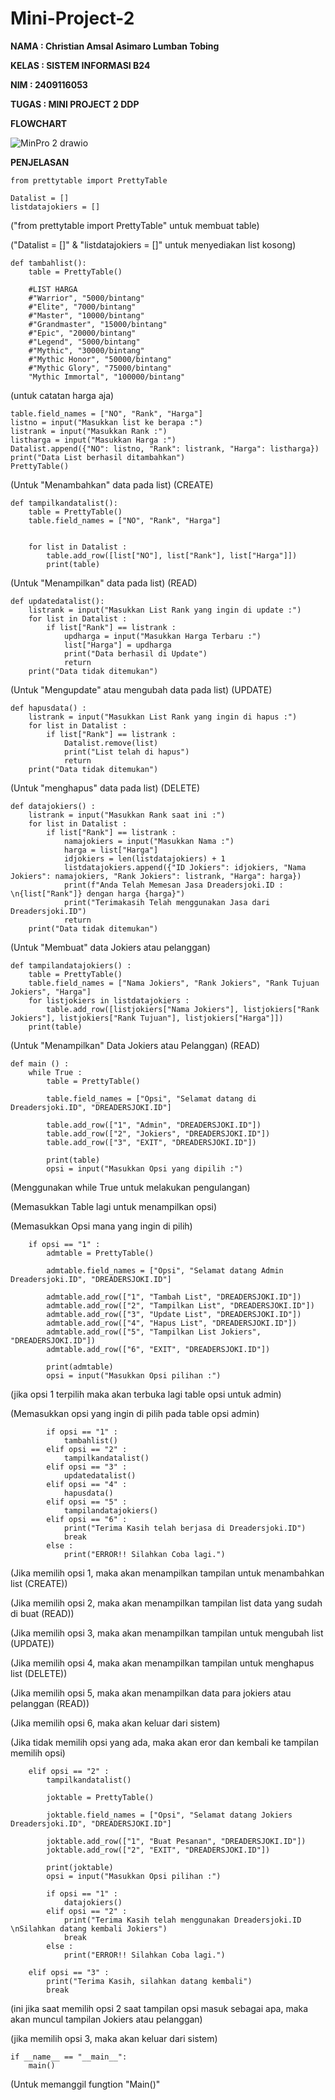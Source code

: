 # Mini-Project-2
**NAMA    : Christian Amsal Asimaro Lumban Tobing**

**KELAS   : SISTEM INFORMASI B24**

**NIM     : 2409116053**

**TUGAS   : MINI PROJECT 2 DDP**

**FLOWCHART**

![MinPro 2 drawio](https://github.com/user-attachments/assets/d6881f06-279a-4e18-b7f3-c04fe20cdc95)

**PENJELASAN**

    from prettytable import PrettyTable

    Datalist = []
    listdatajokiers = []

("from prettytable import PrettyTable" untuk membuat table)

("Datalist = []" & "listdatajokiers = []" untuk menyediakan list kosong)

    def tambahlist():
        table = PrettyTable()
    
        #LIST HARGA
        #"Warrior", "5000/bintang"  
        #"Elite", "7000/bintang"
        #"Master", "10000/bintang"
        #"Grandmaster", "15000/bintang"
        #"Epic", "20000/bintang"
        #"Legend", "5000/bintang"
        #"Mythic", "30000/bintang"
        #"Mythic Honor", "50000/bintang"
        #"Mythic Glory", "75000/bintang"
        "Mythic Immortal", "100000/bintang"

  (untuk catatan harga aja)
    
    table.field_names = ["NO", "Rank", "Harga"]
    listno = input("Masukkan list ke berapa :")
    listrank = input("Masukkan Rank :")
    listharga = input("Masukkan Harga :")
    Datalist.append({"NO": listno, "Rank": listrank, "Harga": listharga})
    print("Data List berhasil ditambahkan")
    PrettyTable()

(Untuk "Menambahkan" data pada list) (CREATE)

    def tampilkandatalist():
        table = PrettyTable()
        table.field_names = ["NO", "Rank", "Harga"]
    
    
        for list in Datalist :
            table.add_row([list["NO"], list["Rank"], list["Harga"]])
            print(table)

(Untuk "Menampilkan" data pada list) (READ)

    def updatedatalist():
        listrank = input("Masukkan List Rank yang ingin di update :")
        for list in Datalist :
            if list["Rank"] == listrank :
                updharga = input("Masukkan Harga Terbaru :")
                list["Harga"] = updharga
                print("Data berhasil di Update")
                return
        print("Data tidak ditemukan")

(Untuk "Mengupdate" atau mengubah data pada list) (UPDATE)

    def hapusdata() :
        listrank = input("Masukkan List Rank yang ingin di hapus :")
        for list in Datalist :
            if list["Rank"] == listrank :
                Datalist.remove(list)
                print("List telah di hapus")
                return
        print("Data tidak ditemukan")

(Untuk "menghapus" data pada list) (DELETE)

    def datajokiers() :
        listrank = input("Masukkan Rank saat ini :")
        for list in Datalist :
            if list["Rank"] == listrank :
                namajokiers = input("Masukkan Nama :")
                harga = list["Harga"]
                idjokiers = len(listdatajokiers) + 1
                listdatajokiers.append({"ID Jokiers": idjokiers, "Nama Jokiers": namajokiers, "Rank Jokiers": listrank, "Harga": harga})
                print(f"Anda Telah Memesan Jasa Dreadersjoki.ID : \n{list["Rank"]} dengan harga {harga}")
                print("Terimakasih Telah menggunakan Jasa dari Dreadersjoki.ID")
                return
        print("Data tidak ditemukan")

(Untuk "Membuat" data Jokiers atau pelanggan)

    def tampilandatajokiers() :
        table = PrettyTable()
        table.field_names = ["Nama Jokiers", "Rank Jokiers", "Rank Tujuan Jokiers", "Harga"]
        for listjokiers in listdatajokiers :
            table.add_row([listjokiers["Nama Jokiers"], listjokiers["Rank Jokiers"], listjokiers["Rank Tujuan"], listjokiers["Harga"]])
        print(table)

(Untuk "Menampilkan" Data Jokiers atau Pelanggan) (READ)

    def main () :
        while True :
            table = PrettyTable()
    
            table.field_names = ["Opsi", "Selamat datang di Dreadersjoki.ID", "DREADERSJOKI.ID"]
    
            table.add_row(["1", "Admin", "DREADERSJOKI.ID"])
            table.add_row(["2", "Jokiers", "DREADERSJOKI.ID"])
            table.add_row(["3", "EXIT", "DREADERSJOKI.ID"])
    
            print(table)
            opsi = input("Masukkan Opsi yang dipilih :")

(Menggunakan while True untuk melakukan pengulangan)

(Memasukkan Table lagi untuk menampilkan opsi)

(Memasukkan Opsi mana yang ingin di pilih)

        if opsi == "1" :
            admtable = PrettyTable()

            admtable.field_names = ["Opsi", "Selamat datang Admin Dreadersjoki.ID", "DREADERSJOKI.ID"]

            admtable.add_row(["1", "Tambah List", "DREADERSJOKI.ID"])
            admtable.add_row(["2", "Tampilkan List", "DREADERSJOKI.ID"])
            admtable.add_row(["3", "Update List", "DREADERSJOKI.ID"])
            admtable.add_row(["4", "Hapus List", "DREADERSJOKI.ID"])
            admtable.add_row(["5", "Tampilkan List Jokiers", "DREADERSJOKI.ID"])
            admtable.add_row(["6", "EXIT", "DREADERSJOKI.ID"])

            print(admtable)
            opsi = input("Masukkan Opsi pilihan :")

(jika opsi 1 terpilih maka akan terbuka lagi table opsi untuk admin)

(Memasukkan opsi yang ingin di pilih pada table opsi admin)

            if opsi == "1" :
                tambahlist()
            elif opsi == "2" :
                tampilkandatalist()
            elif opsi == "3" :
                updatedatalist()
            elif opsi == "4" :
                hapusdata()
            elif opsi == "5" :
                tampilandatajokiers()
            elif opsi == "6" :
                print("Terima Kasih telah berjasa di Dreadersjoki.ID")
                break
            else :
                print("ERROR!! Silahkan Coba lagi.")

(Jika memilih opsi 1, maka akan menampilkan tampilan untuk menambahkan list (CREATE))

(Jika memilih opsi 2, maka akan menampilkan tampilan list data yang sudah di buat (READ))

(Jika memilih opsi 3, maka akan menampilkan tampilan untuk mengubah list (UPDATE))

(Jika memilih opsi 4, maka akan menampilkan tampilan untuk menghapus list (DELETE))

(Jika memilih opsi 5, maka akan menampilkan data para jokiers atau pelanggan (READ))

(Jika memilih opsi 6, maka akan keluar dari sistem)

(Jika tidak memilih opsi yang ada, maka akan eror dan kembali ke tampilan memilih opsi)

        elif opsi == "2" :
            tampilkandatalist()

            joktable = PrettyTable()

            joktable.field_names = ["Opsi", "Selamat datang Jokiers Dreadersjoki.ID", "DREADERSJOKI.ID"]

            joktable.add_row(["1", "Buat Pesanan", "DREADERSJOKI.ID"])
            joktable.add_row(["2", "EXIT", "DREADERSJOKI.ID"])
            
            print(joktable)
            opsi = input("Masukkan Opsi pilihan :")

            if opsi == "1" :
                datajokiers()
            elif opsi == "2" :
                print("Terima Kasih telah menggunakan Dreadersjoki.ID \nSilahkan datang kembali Jokiers")
                break
            else :
                print("ERROR!! Silahkan Coba lagi.")
        
        elif opsi == "3" :
            print("Terima Kasih, silahkan datang kembali")
            break

(ini jika saat memilih opsi 2 saat tampilan opsi masuk sebagai apa, maka akan muncul tampilan Jokiers atau pelanggan)

(jika memilih opsi 3, maka akan keluar dari sistem)

    if __name__ == "__main__":
        main()

(Untuk memanggil fungtion "Main()"
